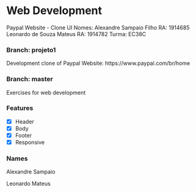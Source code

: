 # Web Development
Paypal Website - Clone UI
Nomes: Alexandre Sampaio Filho   RA: 1914685
       Leonardo de Souza Mateus  RA: 1914782
Turma: EC38C

### Branch: projeto1
<p>Development clone of Paypal Website: https://www.paypal.com/br/home</p>

### Branch: master
<p>Exercises for web development</p>

### Features
- [x] Header
- [x] Body
- [x] Footer
- [x] Responsive 

### Names
<p>Alexandre Sampaio</p>
<p>Leonardo Mateus</p>
